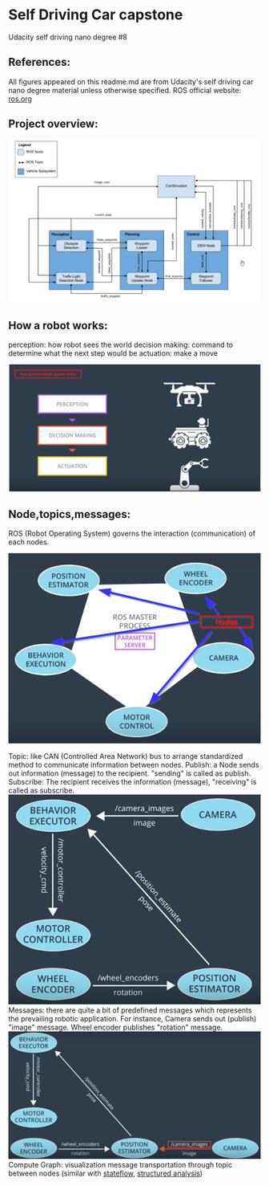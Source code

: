 # Self Driving Car capstone
Udacity self driving nano degree #8

## References:
All figures appeared on this readme.md are from Udacity's self driving car nano degree material unless otherwise specified. 
ROS official website: [ros.org](https://www.ros.org/)

## Project overview:

![project_overview](/selfdriving_final_figure/project_overview.png)

## How a robot works: 
perception: how robot sees the world
decision making: command to determine what the next step would be
actuation: make a move 

![ROS_overview](/selfdriving_final_figure/ros.png)

## Node,topics,messages:
ROS (Robot Operating System) governs the interaction (communication) of each nodes. 

![ROS_Nodes](/selfdriving_final_figure/nodes.png)

Topic: like CAN (Controlled Area Network) bus to arrange standardized method to communicate information between nodes. 
Publish: a Node sends out information (message) to the recipient. "sending" is called as publish. 
Subscribe: The recipient receives the information (message), "receiving" is called as subscribe. 
![ROS_pub_sub](/selfdriving_final_figure/pub_sub_architecture.png)
Messages: there are quite a bit of predefined messages which represents the prevailing robotic application. For instance, Camera sends out (publish) "image" message. Wheel encoder publishes "rotation" message. 
![ROS_message](/selfdriving_final_figure/ROS_message.png)
Compute Graph: visualization message transportation through topic between nodes (similar with [stateflow](https://www.mathworks.com/products/stateflow.html), [structured analysis](https://en.wikipedia.org/wiki/Structured_analysis))
